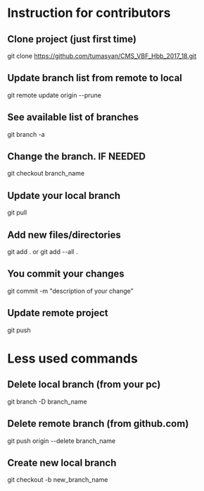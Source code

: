 # Instruction for contributors

## Clone project (just first time)
git clone https://github.com/tumasyan/CMS_VBF_Hbb_2017_18.git

## Update branch list from remote to local
git remote update origin --prune

## See available list of branches
git branch -a

## Change the branch. IF NEEDED
git checkout branch_name

## Update your local branch
git pull

## Add new files/directories
git add . 
    or
git add --all .

## You commit your changes
git commit -m "description of your change"

## Update remote project
git push





# Less used commands
## Delete local branch (from your pc)
git branch -D branch_name

## Delete remote branch (from github.com)
git push origin --delete branch_name

## Create new local branch
git checkout -b new_branch_name
